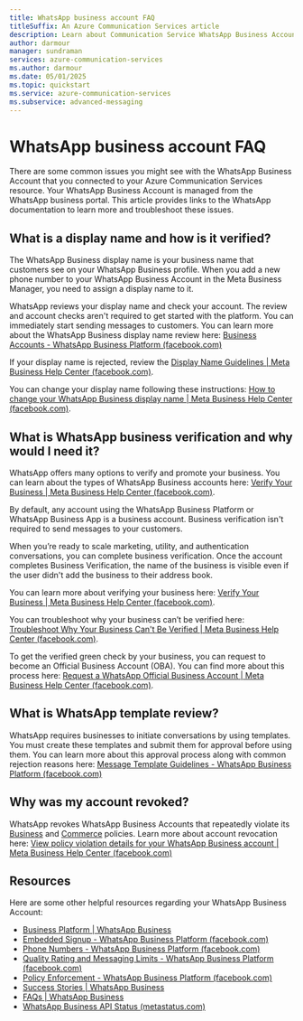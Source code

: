 ```yaml
---
title: WhatsApp business account FAQ
titleSuffix: An Azure Communication Services article
description: Learn about Communication Service WhatsApp Business Accounts FAQ.
author: darmour
manager: sundraman
services: azure-communication-services
ms.author: darmour
ms.date: 05/01/2025
ms.topic: quickstart
ms.service: azure-communication-services
ms.subservice: advanced-messaging
---
```


# WhatsApp business account FAQ

There are some common issues you might see with the WhatsApp Business Account that you connected to your Azure Communication Services resource. Your WhatsApp Business Account is managed from the WhatsApp business portal. This article provides links to the WhatsApp documentation to learn more and troubleshoot these issues.

## What is a display name and how is it verified?

The WhatsApp Business display name is your business name that customers see on your WhatsApp Business profile. When you add a new phone number to your WhatsApp Business Account in the Meta Business Manager, you need to assign a display name to it.

WhatsApp reviews your display name and check your account. The review and account checks aren't required to get started with the platform. You can immediately start sending messages to customers. You can learn more about the WhatsApp Business display name review here: [Business Accounts - WhatsApp Business Platform (facebook.com)](https://developers.facebook.com/docs/whatsapp/overview/business-accounts/)


If your display name is rejected, review the [Display Name Guidelines \| Meta Business Help Center (facebook.com)](https://www.facebook.com/business/help/757569725593362).

You can change your display name following these instructions: [How to change your WhatsApp Business display name \| Meta Business Help Center (facebook.com)](https://www.facebook.com/business/help/378834799515077).


## What is WhatsApp business verification and why would I need it?
WhatsApp offers many options to verify and promote your business. You can learn about the types of WhatsApp Business accounts here: [Verify Your Business \| Meta Business Help Center (facebook.com)](https://www.facebook.com/business/help/2058515294227817?id=180505742745347).

By default, any account using the WhatsApp Business Platform or WhatsApp Business App is a business account. Business verification isn't required to send messages to your customers.

When you’re ready to scale marketing, utility, and authentication conversations, you can complete business verification. Once the account completes Business Verification, the name of the business is visible even if the user didn't add the business to their address book.

You can learn more about verifying your business here: [Verify Your Business \| Meta Business Help Center (facebook.com)](https://www.facebook.com/business/help/2058515294227817?id=180505742745347).

You can troubleshoot why your business can’t be verified here: [Troubleshoot Why Your Business Can't Be Verified \| Meta Business Help Center (facebook.com)](https://www.facebook.com/business/help/2342133782492969?id=180505742745347).

To get the verified green check by your business, you can request to become an Official Business Account (OBA). You can find more about this process here: [Request a WhatsApp Official Business Account \| Meta Business Help Center (facebook.com)](https://www.facebook.com/business/help/604726921052590).

## What is WhatsApp template review?

WhatsApp requires businesses to initiate conversations by using templates. You must create these templates and submit them for approval before using them. You can learn more about this approval process along with common rejection reasons here: [Message Template Guidelines - WhatsApp Business Platform (facebook.com)](https://developers.facebook.com/docs/whatsapp/message-templates/guidelines)

## Why was my account revoked?

WhatsApp revokes WhatsApp Business Accounts that repeatedly violate its [Business](https://www.whatsapp.com/legal/business-policy/?fbclid=IwAR1lTizu2h_YMI2BlTtDPKsi3k0OrnD7uXwcmHLmbSXI21MPBU-Kgt070BQ) and [Commerce](https://www.whatsapp.com/legal/commerce-policy/?fbclid=IwAR2J_EdbAUuYN4XD737puCEOfM5DJOsrssuueEAszXbSLgUmmLtCuxJHy3w) policies. Learn more about account revocation here: [View policy violation details for your WhatsApp Business account \| Meta Business Help Center (facebook.com)](https://www.facebook.com/business/help/692706745267064)


## Resources

Here are some other helpful resources regarding your WhatsApp Business Account:

- [Business Platform \| WhatsApp Business](https://business.whatsapp.com/products/business-platform)
- [Embedded Signup - WhatsApp Business Platform (facebook.com)](https://developers.facebook.com/docs/whatsapp/embedded-signup)
- [Phone Numbers - WhatsApp Business Platform (facebook.com)](https://developers.facebook.com/docs/whatsapp/phone-numbers)
- [Quality Rating and Messaging Limits - WhatsApp Business Platform (facebook.com)](https://developers.facebook.com/docs/whatsapp/messaging-limits)
- [Policy Enforcement - WhatsApp Business Platform (facebook.com)](https://developers.facebook.com/docs/whatsapp/overview/policy-enforcement)
- [Success Stories \| WhatsApp Business](https://business.whatsapp.com/resources/success-stories)
- [FAQs \| WhatsApp Business](https://business.whatsapp.com/resources/faq)
- [WhatsApp Business API Status (metastatus.com)](https://metastatus.com/whatsapp-business-api)
